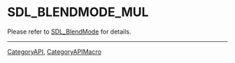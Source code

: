 # SDL_BLENDMODE_MUL

Please refer to [SDL_BlendMode](SDL_BlendMode) for details.

----
[CategoryAPI](CategoryAPI), [CategoryAPIMacro](CategoryAPIMacro)

